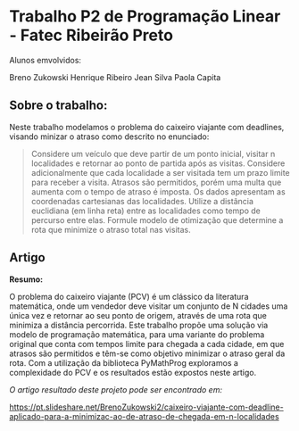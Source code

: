 # Trabalho P2 de Programação Linear - Fatec Ribeirão Preto

Alunos emvolvidos:

Breno Zukowski
Henrique Ribeiro
Jean Silva
Paola Capita


## Sobre o trabalho:

Neste trabalho modelamos o problema do caixeiro viajante com deadlines, visando minizar o atraso como descrito no enunciado: 

> Considere um veículo que deve partir de um ponto inicial, visitar n localidades e retornar ao
ponto de partida após as visitas. Considere adicionalmente que cada localidade a ser visitada
tem um prazo limite para receber a visita. Atrasos são permitidos, porém uma multa que
aumenta com o tempo de atraso é imposta. Os dados apresentam as coordenadas cartesianas
das localidades. Utilize a distância euclidiana (em linha reta) entre as localidades como tempo
de percurso entre elas. Formule modelo de otimização que determine a rota que minimize o
atraso total nas visitas.



## Artigo

**Resumo:**

O problema do caixeiro viajante (PCV) é um clássico da literatura matemática, onde um vendedor deve visitar um conjunto de N cidades 
uma única vez e retornar ao seu ponto de origem, através de uma rota que minimiza a distância percorrida. Este trabalho propõe uma solução 
via modelo de programação matemática, para uma variante do problema original que conta com tempos limite para chegada a cada cidade, 
em que atrasos são permitidos e têm-se como objetivo minimizar o atraso geral da rota. Com a utilização da biblioteca PyMathProg exploramos a 
complexidade do PCV e os resultados estão expostos neste artigo.


*O artigo resultado deste projeto pode ser encontrado em:*

https://pt.slideshare.net/BrenoZukowski2/caixeiro-viajante-com-deadline-aplicado-para-a-minimizac-ao-de-atraso-de-chegada-em-n-localidades

